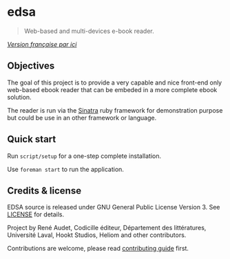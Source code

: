 # edsa

> Web-based and multi-devices e-book reader.

*[Version française par ici](README.fr.md)*

## Objectives

The goal of this project is to provide a very capable and nice front-end only
web-based ebook reader that can be embeded in a more complete ebook solution.

The reader is run via the [Sinatra][sinatra] ruby framework for demonstration
purpose but could be use in an other framework or language.

## Quick start

Run `script/setup` for a one-step complete installation.

Use `foreman start` to run the application.

## Credits & license

EDSA source is released under GNU General Public License Version 3. See [LICENSE](LICENSE) for details.

Project by René Audet, Codicille éditeur, Département des littératures, Université Laval,
Hookt Studios, Heliom and other contributors.

Contributions are welcome, please read [contributing guide](CONTRIBUTING.md) first.

[sinatra]: https://github.com/sinatra
